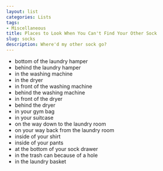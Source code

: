 ```yaml
---
layout: list
categories: Lists
tags:
- Miscellaneous
title: Places to Look When You Can't Find Your Other Sock
slug: socks
description: Where'd my other sock go?
---
```


* bottom of the laundry hamper
* behind the laundry hamper
* in the washing machine
* in the dryer
* in front of the washing machine
* behind the washing machine 
* in front of the dryer
* behind the dryer
* in your gym bag
* in your suitcase
* on the way down to the laundry room
* on your way back from the laundry room
* inside of your shirt
* inside of your pants
* at the bottom of your sock drawer
* in the trash can because of a hole
* in the laundry basket